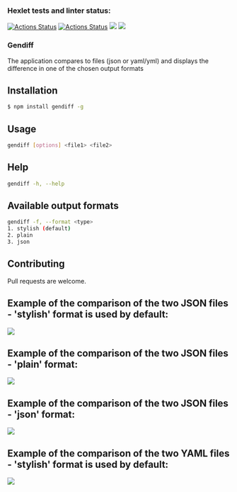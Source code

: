 ### Hexlet tests and linter status:
[![Actions Status](https://github.com/ilya-redkin/frontend-project-lvl2/workflows/hexlet-check/badge.svg)](https://github.com/ilya-redkin/frontend-project-lvl2/actions)
[![Actions Status](https://github.com/ilya-redkin/frontend-project-lvl2/workflows/my-check/badge.svg)](https://github.com/ilya-redkin/frontend-project-lvl2/actions)
<a href="https://codeclimate.com/github/ilya-redkin/frontend-project-lvl2/maintainability"><img src="https://api.codeclimate.com/v1/badges/b4ffe891a4a220f0177f/maintainability" /></a>
<a href="https://codeclimate.com/github/ilya-redkin/frontend-project-lvl2/test_coverage"><img src="https://api.codeclimate.com/v1/badges/b4ffe891a4a220f0177f/test_coverage" /></a>

### Gendiff
The application compares to files (json or yaml/yml) and displays the difference in one of the chosen output formats

## Installation

```sh
$ npm install gendiff -g
```

## Usage
```sh
gendiff [options] <file1> <file2>
```
## Help
```sh
gendiff -h, --help
```
## Available output formats
```sh
gendiff -f, --format <type>
1. stylish (default)
2. plain
3. json
```
## Contributing
Pull requests are welcome.

## Example of the comparison of the two JSON files - 'stylish' format is used by default:
<a href="https://asciinema.org/a/8n13LMRhDDFMESHFNbnqkoP8y" target="_blank"><img src="https://asciinema.org/a/8n13LMRhDDFMESHFNbnqkoP8y" /></a>

## Example of the comparison of the two JSON files - 'plain' format:
<a href="https://asciinema.org/a/Sxk8N4P1tAbLuW3LRRA6ZXES2" target="_blank"><img src="https://asciinema.org/a/Sxk8N4P1tAbLuW3LRRA6ZXES2" /></a>

## Example of the comparison of the two JSON files - 'json' format:
<a href="https://asciinema.org/a/BRbghfEwwGJaoHfGf6rZ2bCUn" target="_blank"><img src="https://asciinema.org/a/BRbghfEwwGJaoHfGf6rZ2bCUn" /></a>

## Example of the comparison of the two YAML files - 'stylish' format is used by default:
<a href="https://asciinema.org/a/oUjSzBW7Hpl3vjhcaG6UlCnzG" target="_blank"><img src="https://asciinema.org/a/oUjSzBW7Hpl3vjhcaG6UlCnzG" /></a>
